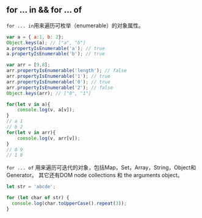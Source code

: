 ## for ... in && for ... of

`for ... in`用来遍历可枚举（enumerable）的对象属性。

``` javascript
var a = { a:1, b: 2};
Object.keys(a); // ["a", "b"]
a.propertyIsEnumerable('a'); // true
a.propertyIsEnumerable('b'); // true

var arr = [9,8];
arr.propertyIsEnumerable('length'); // false
arr.propertyIsEnumerable('1'); // true
arr.propertyIsEnumerable('0'); // true
arr.propertyIsEnumerable('2'); // false
Object.keys(arr); // ["0", "1"]

for(let v in a){
    console.log(v, a[v]);
}
// a 1
// b 2
for(let v in arr){
    console.log(v, arr[v]);
}
// 0 9
// 1 8
```

`for ... of` 用来遍历可迭代的对象，包括Map，Set，Array，String，Object和Generator。
其它还有DOM node collections 和 the arguments object。

``` javascript
let str = 'abcde';

for (let char of str) {
  console.log(char.toUpperCase().repeat(3));
}
```

